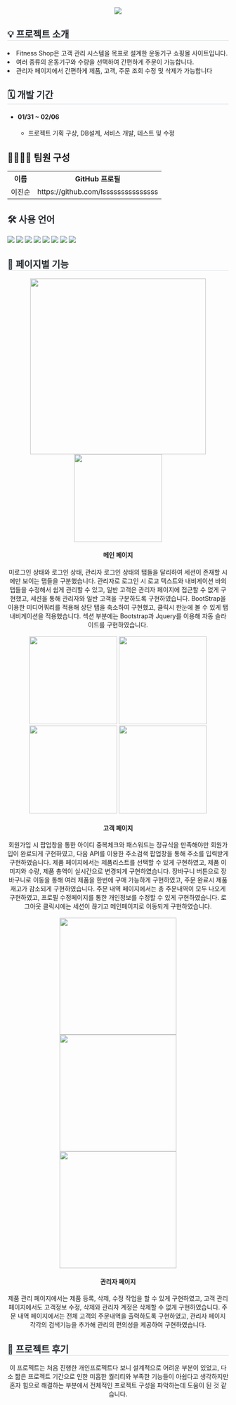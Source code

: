 <div align="center">
    <img src="https://github.com/lsssssssssssssss/miniProject1/assets/153085551/99e18480-bcf9-4059-b0cd-75f2e4236621" />
    </div>
    
<div align="center">
    </div> 
<div style="font-weight: 700; font-size: 15px; text-align: center; color: #282d33;" align="center">  
    </div> 
<div style= "text-align:left;">
    <h2 style="border-bottom: 1px solid #d8dee4; color: #282d33;">💡 프로젝트 소개 </h2>
    <li>Fitness Shop은 고객 관리 시스템을 목표로 설계한 운동기구 쇼핑몰 사이트입니다.</li>
    <li>여러 종류의 운동기구와 수량을 선택하여 간편하게 주문이 가능합니다.</li>
    <li>관리자 페이지에서 간편하게 제품, 고객, 주문 조회 수정 및 삭제가 가능합니다</li>
    </div>
    <div style= "text-align:left;">
    <h2 style="border-bottom: 1px solid #d8dee4; color: #282d33;"> 🗓 개발 기간 </h2>  
        <ul>
            <li> <h4>01/31 ~ 02/06</h4>
                <ul>
                    <li>프로젝트 기획 구상, DB설계, 서비스 개발, 테스트 및 수정</li>
                </ul>
            </li>
        </ul>
    </div>    
<div style= "text-align:left;"> 
    <div style="font-weight: 700; font-size: 15px; text-align: left; color: #282d33;">  </div> 
    </div>
    <div style= "text-align:left;">
    <h2 tabindex="-1" class="heading-element" dir="auto" >👨‍👩‍👦‍👦 팀원 구성</h2>
        <table >
            <tr>
                <th>이름</th>                    
                <th>GitHub 프로필</th>
            </tr>
            <tr>
                <td>이진순</td>
                <td>https://github.com/lsssssssssssssss</td>
            </tr>
            </table>
        </div>
<div style= "text-align:left;">
    <h2 style="color: #282d33;"> 🛠️ 사용 언어 </h2>
    <div style="margin: 0 auto; text-align: left;" align= "left">
          <img src="https://img.shields.io/badge/JSP-007396?style=for-the-badge&logo=java&logoColor=white">
          <img src="https://img.shields.io/badge/Servlet-000000?style=for-the-badge&logo=java&logoColor=white">
          <img src="https://img.shields.io/badge/Java-007396?style=for-the-badge&logo=java&logoColor=white">
          <img src="https://img.shields.io/badge/HTML-E34F26?style=for-the-badge&logo=html5&logoColor=white">
          <img src="https://img.shields.io/badge/CSS-1572B6?style=for-the-badge&logo=css3&logoColor=white">
          <img src="https://img.shields.io/badge/JavaScript-F7DF1E?style=for-the-badge&logo=javascript&logoColor=black">
          <img src="https://img.shields.io/badge/jQuery-0769AD?style=for-the-badge&logo=jquery&logoColor=white">
          <img src="https://img.shields.io/badge/Oracle-F80000?style=for-the-badge&logo=oracle&logoColor=white">
          </div>
    </div>         
    <div style= "text-align:left;">
    <h2 style="border-bottom: 1px solid #d8dee4; color: #282d33;">  📑 페이지별 기능 </h2>
    <div align="center">
    <img src="https://github.com/lsssssssssssssss/miniProject1/assets/153085551/edf81f10-cee7-4748-b86a-45a002c29a17" width="400px;" />
    <img src="https://github.com/lsssssssssssssss/miniProject1/assets/153085551/5b084d20-7999-447c-b7b9-e9e19f68410e" width="200px;" />
    <h4>메인 페이지</h4>
    <div>미로그인 상태와 로그인 상태, 관리자 로그인 상태의 탭들을 달리하여 세션이 존재할 시에만 보이는 탭들을 구분했습니다. 관리자로 로그인 시 로고 텍스트와 내비게이션 바의 탭들을 수정해서 쉽게 관리할 수 있고, 일반 고객은 관리자 페이지에 접근할 수 없게 구현했고, 세션을 통해 관리자와 일반 고객을 구분하도록 구현하였습니다. BootStrap을 이용한 미디어쿼리를 적용해 상단 탭을 축소하여 구현했고, 클릭시 한눈에 볼 수 있게 탭 내비게이션을 적용했습니다. 섹션 부분에는 Bootstrap과 Jquery를 이용해 자동 슬라이드를 구현하였습니다.</div>
    </div>
    <br>
    <div align="center">
    <img src="https://github.com/lsssssssssssssss/miniProject1/assets/153085551/7baf3554-2b6c-4bb0-97f0-a4a757764d86" width="200px;" />
    <img src="https://github.com/lsssssssssssssss/miniProject1/assets/153085551/d4804224-2b2f-4110-b380-7260a0575810" width="200px;" />
    <img src="https://github.com/lsssssssssssssss/miniProject1/assets/153085551/fa0ba93e-45bc-4867-875e-a55295fb0abf" width="200px;" />
    <img src="https://github.com/lsssssssssssssss/miniProject1/assets/153085551/e0ea36c5-01f5-4bed-8968-b643a6d375e0" width="200px;" />
    <h4>고객 페이지</h4>
    <div>회원가입 시 팝업창을 통한 아이디 중복체크와 패스워드는 정규식을 만족해야만 회원가입이 완료되게 구현하였고, 다음 API를 이용한 주소검색 팝업창을 통해 주소를 입력받게 구현하였습니다. 제품 페이지에서는 제품리스트를 선택할 수 있게 구현하였고, 제품 이미지와 수량, 제품 총액이 실시간으로 변경되게 구현하였습니다. 장바구니 버튼으로 장바구니로 이동을 통해 여러 제품을 한번에 구매 가능하게 구현하였고, 주문 완료시 제품 재고가 감소되게 구현하였습니다. 주문 내역 페이지에서는 총 주문내역이 모두 나오게 구현하였고, 프로필 수정페이지를 통한 개인정보를 수정할 수 있게 구현하였습니다. 로그아웃 클릭시에는 세션이 끊기고 메인페이지로 이동되게 구현하였습니다.</div>
    </div>
    <br>
    <div align="center">
    <img src="https://github.com/lsssssssssssssss/miniProject1/assets/153085551/52e3a790-267b-45b7-b79f-33eaa97faaf9" width="266px;" />
    <img src="https://github.com/lsssssssssssssss/miniProject1/assets/153085551/4f7af30a-7def-4298-8910-6e05b49ba91a" width="266px;" />
    <img src="https://github.com/lsssssssssssssss/miniProject1/assets/153085551/289e49b0-93e9-400e-b7bf-722aa157e324" width="266px;" />
    <h4>관리자 페이지</h4>
    <div>제품 관리 페이지에서는 제품 등록, 삭제, 수정 작업을 할 수 있게 구현하였고, 고객 관리 페이지에서도 고객정보 수정, 삭제와 관리자 계정은 삭제할 수 없게 구현하였습니다. 주문 내역 페이지에서는 전체 고객의 주문내역을 출력하도록 구현하였고, 관리자 페이지 각각의 검색기능을 추가해 관리의 편의성을 제공하여 구현하였습니다.</div>
    </div>
    </div>
    <div style= "text-align:left;">
    <h2 style="border-bottom: 1px solid #d8dee4; color: #282d33;"> 🎇 프로젝트 후기 </h2>   
    <div align="center">
        이 프로젝트는 처음 진행한 개인프로젝트다 보니 설계적으로 어려운 부분이 있었고, 다소 짧은 프로젝트 기간으로 인한 미흡한 퀄리티와 부족한 기능들이 아쉽다고 생각하지만 혼자 힘으로 해결하는 부분에서 전체적인 프로젝트 구성을 파악하는데 도움이 된 것 같습니다. 
    </div>
    </div>      
